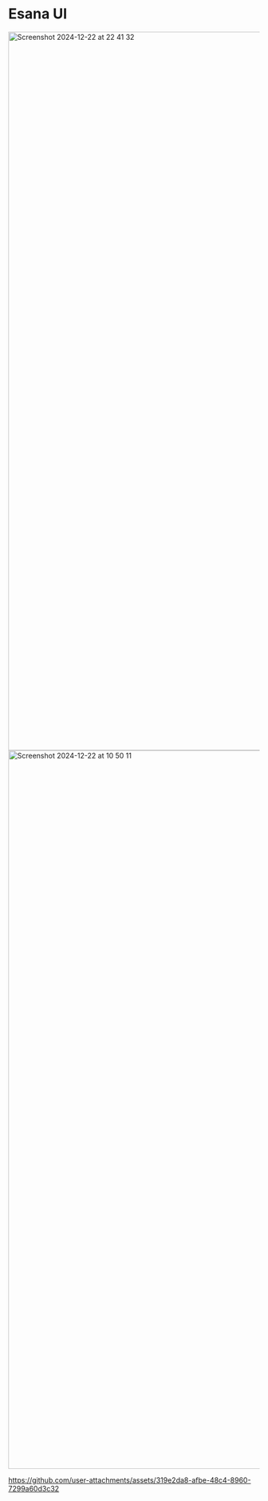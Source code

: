 # Esana UI

<img width="1440" alt="Screenshot 2024-12-22 at 22 41 32" src="https://github.com/user-attachments/assets/602eb230-e913-4edb-83ac-cc4c91d81c46" />


<img width="1440" alt="Screenshot 2024-12-22 at 10 50 11" src="https://github.com/user-attachments/assets/a4e7f4a5-fdf9-425b-a863-f35c02257263" />




https://github.com/user-attachments/assets/319e2da8-afbe-48c4-8960-7299a60d3c32

